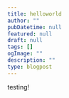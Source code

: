 ```yaml
---
title: helloworld
author: ""
pubDatetime: null
featured: null
draft: null
tags: []
ogImage: ""
description: ""
type: blogpost
---
```

testing!